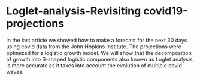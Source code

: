 # Loglet-analysis-Revisiting covid19-projections
In the last article we showed how to make a forecast for the next 30 days using covid data from the John Hopkins Institute. The projections were optimized for a logistic growth model. We will show that the decomposition of growth into S-shaped logistic components also known as Loglet analysis, is more accurate as it takes into account the evolution of multiple covid waves.
